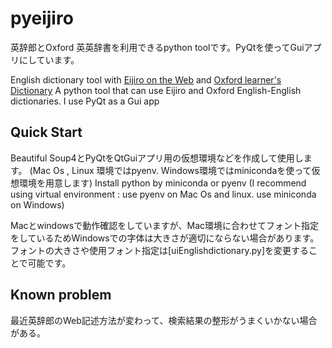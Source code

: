 # pyeijiro
英辞郎とOxford 英英辞書を利用できるpython toolです。PyQtを使ってGuiアプリにしています。

English dictionary tool with [Eijiro on the Web](https://eow.alc.co.jp) and [Oxford learner's Dictionary](https://www.oxfordlearnersdictionaries.com)
A python tool that can use Eijiro and Oxford English-English dictionaries. I use PyQt as a Gui app

## Quick Start
Beautiful Soup4とPyQtをQtGuiアプリ用の仮想環境などを作成して使用します。
(Mac Os , Linux 環境ではpyenv. Windows環境ではminicondaを使って仮想環境を用意します)
Install python by miniconda or pyenv (I recommend using virtual environment : use pyenv on Mac Os and linux. use miniconda on Windows)

Macとwindowsで動作確認をしていますが、Mac環境に合わせてフォント指定をしているためWindowsでの字体は大きさが適切にならない場合があります。
フォントの大きさや使用フォント指定は[uiEnglishdictionary.py]を変更することで可能です。

 ## Known problem
 
 最近英辞郎のWeb記述方法が変わって、検索結果の整形がうまくいかない場合がある。
